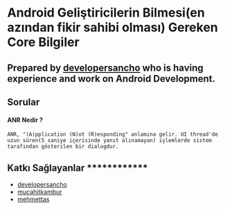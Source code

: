 # Android Geliştiricilerin Bilmesi(en azından fikir sahibi olması) Gereken Core Bilgiler

## Prepared by [developersancho](https://github.com/developersancho) who is having experience and work on Android Development.

## Sorular

#### ANR Nedir ?
    ANR, "(A)pplication (N)ot (R)esponding" anlamına gelir. UI thread'de uzun süren(5 saniye içerisinde yanıt alınamayan) işlemlerde sistem tarafından gösterilen bir dialogdur.


## Katkı Sağlayanlar ************
* [developersancho](https://github.com/developersancho)
* [mucahitkambur](https://github.com/mucahitkambur)
* [mehmettas](https://github.com/mehmettas)
